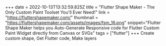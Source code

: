+++
date = 2022-10-13T13:32:59.825Z
title = "Flutter Shape Maker - The Only Custom Paint Toolset You'll Ever Need!"
link = "https://fluttershapemaker.com/"
thumbnail = "https://fluttershapemaker.com/assets/images/fsm_16.png"
snippet="Flutter Shape Maker helps you Auto-Generate Responsive code for Flutter Custom Paint Widget directly from Canvas or SVGs"
tags = ["flutter"]
+++
Create custom shape,
Get Flutter code,
Make layers
